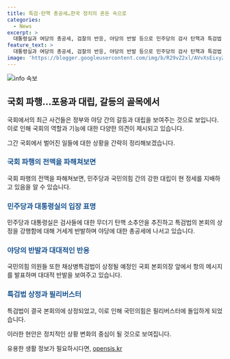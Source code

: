 ```yaml
---
title: 특검·탄핵 총공세…한국 정치의 혼돈 속으로
categories:
  - News
excerpt: >
  대통령실과 여당의 총공세, 검찰의 반응, 야당의 반발 등으로 민주당의 검사 탄핵과 특검법 상정에 대한 논란이 고조되고 있습니다. 대통령실은 민주당을 강하게 비판하며 반문명적 헌정파괴를 중단하라고 촉구하고, 검찰과 전·현직 검사들도 명백한 반발을 보이고 있습니다. 이에 국민의힘은 필리버스터에 돌입하여 특검법 상정을 반대하고 있습니다. 이러한 갈등으로 인해 정국의 긴장감이 고조되고 있습니다.
feature_text: >
  대통령실과 여당의 총공세, 검찰의 반응, 야당의 반발 등으로 민주당의 검사 탄핵과 특검법 상정에 대한 논란이 고조되고 있습니다. 대통령실은 민주당을 강하게 비판하며 반문명적 헌정파괴를 중단하라고 촉구하고, 검찰과 전·현직 검사들도 명백한 반발을 보이고 있습니다. 이에 국민의힘은 필리버스터에 돌입하여 특검법 상정을 반대하고 있습니다. 이러한 갈등으로 인해 정국의 긴장감이 고조되고 있습니다.
image: 'https://blogger.googleusercontent.com/img/b/R29vZ2xl/AVvXsEixyZcFfHzMRdzZMjFBmAUKJYCLCGyLL1o632UiGVXcaFdKo_bkvkuCioo0uUKlGfBVcT3P84aROyZIXSBEx3Aw5nCQ3pTgDom1WDC4m8eifvWiAmWEEVb4x6G_l8C0QH225ldMjyaFvpxGEBGNO37VmDTDMHGhJPq73UglMfDca1-0aw/s1600/blogspot.png'
---
```


<p><img src="https://blogger.googleusercontent.com/img/b/R29vZ2xl/AVvXsEixyZcFfHzMRdzZMjFBmAUKJYCLCGyLL1o632UiGVXcaFdKo_bkvkuCioo0uUKlGfBVcT3P84aROyZIXSBEx3Aw5nCQ3pTgDom1WDC4m8eifvWiAmWEEVb4x6G_l8C0QH225ldMjyaFvpxGEBGNO37VmDTDMHGhJPq73UglMfDca1-0aw/s1600/blogspot.png" alt="info 속보" /></p>

<h2 data-ke-size="size26">국회 파행…포용과 대립, 갈등의 골목에서</h2>

<p>국회에서의 최근 사건들은 정부와 야당 간의 갈등과 대립을 보여주는 것으로 보입니다. 이로 인해 국회의 역할과 기능에 대한 다양한 의견이 제시되고 있습니다. </p>

<p data-ke-size="size16">그간 국회에서 벌어진 일들에 대한 상황을 간략히 정리해보겠습니다.</p>

<h3><b><span style="color: #1a5490;">국회 파행의 전맥을 파해쳐보면</span></b></h3>

<p>국회 파행의 전맥을 파해쳐보면, 민주당과 국민의힘 간의 강한 대립이 현 정세를 지배하고 있음을 알 수 있습니다.</p>

<h3><b><span style="color: #1a5490;">민주당과 대통령실의 입장 표명</span></b></h3>

<p>민주당과 대통령실은 검사들에 대한 무더기 탄핵 소추안을 추진하고 특검법의 본회의 상정을 강행함에 대해 거세게 반발하며 야당에 대한 총공세에 나서고 있습니다.</p>

<h3><b><span style="color: #1a5490;">야당의 반발과 대대적인 반응</span></b></h3>

<p>국민의힘 의원들 또한 채상병특검법이 상정될 예정인 국회 본회의장 앞에서 항의 메시지를 발표하며 대대적 반발을 보여주고 있습니다. </p>

<h3><b><span style="color: #1a5490;">특검법 상정과 필리버스터</span></b></h3>

<p>특검법이 결국 본회의에 상정되었고, 이로 인해 국민의힘은 필리버스터에 돌입하게 되었습니다.</p>

<p>이러한 현안은 정치적인 상황 변화의 중심이 될 것으로 보여집니다.</p>
유용한 생활 정보가 필요하시다면, <a href="https://opensis.kr" rel="dofollow">opensis.kr</a>


